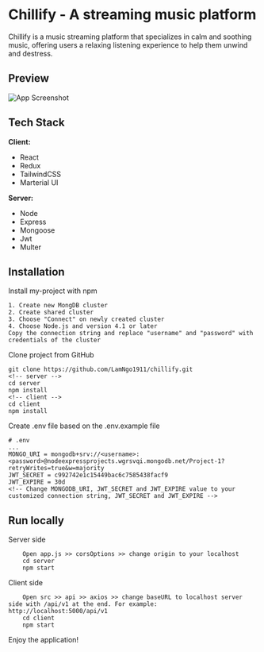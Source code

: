 
# Chillify - A streaming music platform

Chillify is a music streaming platform that specializes in calm and soothing music, offering users a relaxing listening experience to help them unwind and destress.






## Preview

![App Screenshot](https://via.placeholder.com/468x300?text=App+Screenshot+Here)


## Tech Stack

**Client:** 
- React
- Redux 
- TailwindCSS
- Marterial UI

**Server:** 
- Node
- Express
- Mongoose
- Jwt
- Multer


## Installation

Install my-project with npm


```
1. Create new MongDB cluster
2. Create shared cluster
3. Choose "Connect" on newly created cluster
4. Choose Node.js and version 4.1 or later
Copy the connection string and replace "username" and "password" with credentials of the cluster
```

Clone project from GitHub

```
git clone https://github.com/LamNgo1911/chillify.git
<!-- server -->
cd server
npm install
<!-- client -->
cd client
npm install
```

Create .env file based on the .env.example file

```
# .env
...
MONGO_URI = mongodb+srv://<username>:<password>@nodeexpressprojects.wgrsvqi.mongodb.net/Project-1?retryWrites=true&w=majority
JWT_SECRET = c992742e1c15449bac6c7585438facf9
JWT_EXPIRE = 30d
<!-- Change MONGODB_URI, JWT_SECRET and JWT_EXPIRE value to your customized connection string, JWT_SECRET and JWT_EXPIRE -->
```


## Run locally

Server side

```
    Open app.js >> corsOptions >> change origin to your localhost
    cd server
    npm start
```
Client side

```
    Open src >> api >> axios >> change baseURL to localhost server side with /api/v1 at the end. For example:  http://localhost:5000/api/v1
    cd client
    npm start
```

Enjoy the application!
